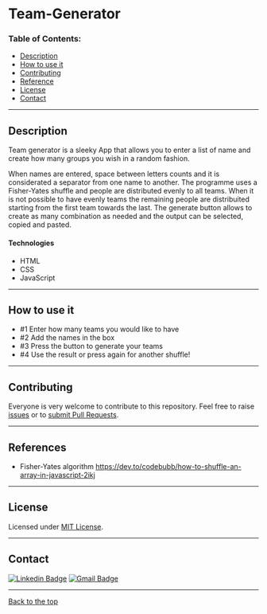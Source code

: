 # Team-Generator



### Table of Contents:

- [Description](#description)
- [How to use it](#how-to-use-it)
- [Contributing](#contributing)
- [Reference](#reference)
- [License](#license)
- [Contact](#contact)

---
## Description

Team generator is a sleeky App that allows you to enter a list of name and create how many groups you wish in a random fashion.

When names are entered, space between letters counts and it is considerated a separator from one name to another.
The programme uses a Fisher-Yates shuffle and people are distributed evenly to all teams. When it is not possible to have evenly teams the remaining people are distribuited starting from the first team towards the last.
The generate button allows to create as many combination as needed and the output can be selected, copied and pasted.




#### Technologies
- HTML
- CSS
- JavaScript

---

## How to use it
- #1 Enter how many teams you would like to have
- #2 Add the names in the box
- #3 Press the button to generate your teams
- #4 Use the result or press again for another shuffle!

---

## Contributing
Everyone is very welcome to contribute to this repository. Feel free to raise [issues](https://github.com/mrmatteorusso/Team-Generator/issues) or to [submit Pull Requests](https://github.com/mrmatteorusso/Team-Generator/pulls).

---

## References
- Fisher-Yates algorithm
https://dev.to/codebubb/how-to-shuffle-an-array-in-javascript-2ikj

---

## License
Licensed under [MIT License](http://opensource.org/licenses/MIT).

---

## Contact
[![Linkedin Badge](https://img.shields.io/badge/-Matteo_Russo-blue?style=flat-square&logo=Linkedin&logoColor=white&link=https://www.linkedin.com/in/mrmatteorusso//)](https://www.linkedin.com/in/mrmatteorusso/) [![Gmail Badge](https://img.shields.io/badge/-mrmatteorusso@gmail.com-c14438?style=flat-square&logo=Gmail&logoColor=white&link=mailto:mrmatteorusso@gmail.com)](mailto:mrmatteorusso@gmail.com)

---

[Back to the top](#team-generator)
